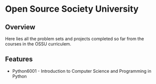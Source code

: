 # Open Source Society University

## Overview
Here lies all the problem sets and projects completed so far from the courses in the OSSU curriculem.

## Features
  * Python6001 - Introduction to Computer Science and Programming in Python
